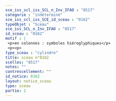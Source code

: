 ```yaml
---
sce_iss_scl_iss_SCL_n_Inv_IFAO : "8517"
categorie : "indéterminé"
sce_iss_scl_iss_SCE_id_sceau : "0162"
typeObjet : "Sceau"
sce_iss_SCL_n_Inv_IFAO : "8517"
id_sceau : "0162"
motif : |
 <p>en colonnes : symboles hiéroglyphiques</p>
 <p><p>
type_sceau : "cylindre"
title: sceau n°0162
scelles: "8517"
notes: ""
contrescellement: ""
id_notice: 0162
layout: notice_sceau
type: sceau
partie: 2
---
```

